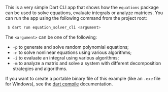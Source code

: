 This is a very simple Dart CLI app that shows how the `equations` package can be used to solve equations, evaluate integrals or analyze matrices. You can run the app using the following command from the project root:

```bash
 $ dart run equation_solver_cli <argument>
```

The `<argument>` can be one of the following:

 - `-p` to generate and solve random polynomial equations;
 - `-n` to solve nonlinear equations using various algorithms;
 - `-i` to evaluate an integral using various algorithms;
 - `-m` to analyze a matrix and solve a system with different decomposition strategies and algorithms.

If you want to create a portable binary file of this example (like an `.exe` file for Windows), see the [dart compile](https://dart.dev/tools/dart-compile) documentation.
